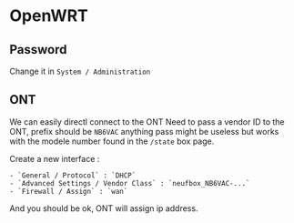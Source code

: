 # OpenWRT

## Password

Change it in `System / Administration`

## ONT

We can easily directl connect to the ONT
Need to pass a vendor ID to the ONT, prefix should be `NB6VAC` anything pass might be useless but works with the modele number found in the `/state` box page.

Create a new interface :

    - `General / Protocol` : `DHCP`
    - `Advanced Settings / Vendor Class` : `neufbox_NB6VAC-...`
    - `Firewall / Assign` : `wan`

And you should be ok, ONT will assign ip address.

## 